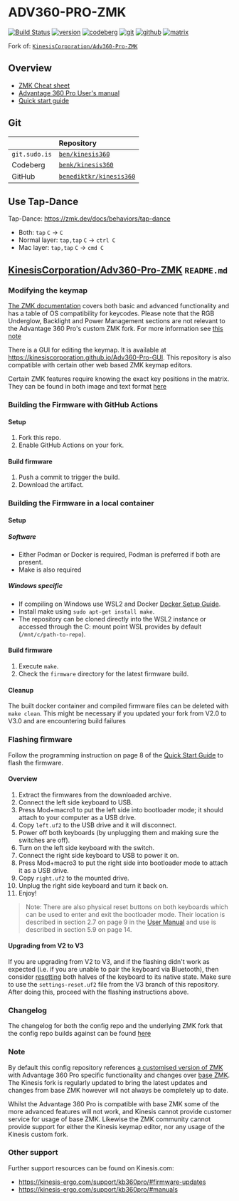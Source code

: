 # ADV360-PRO-ZMK

[![Build Status](https://jenkins.sudo.is/buildStatus/icon?job=ben%2Fkinesis360%2Fmain&style=flat-square)](https://jenkins.sudo.is/job/ben/job/kinesis360/job/main/)
[![version](https://jenkins.sudo.is/buildStatus/icon?job=ben%2Fkinesis360%2Fmain&style=flat-square&status=%24%7Bdescription%7D&subject=version&build=lastStable&color=blue)](https://git.sudo.is/ben/kinesis360/packages)
[![codeberg](https://www.sudo.is/readmes/codeberg.svg)](https://codeberg.org/ben/kinesis360)
[![git](https://www.sudo.is/readmes/git.sudo.is-ben.svg)](https://git.sudo.is/ben/kinesis360)
[![github](https://www.sudo.is/readmes/github-benediktkr.svg)](https://github.com/benediktkr/kinesis360)
[![matrix](https://www.sudo.is/readmes/matrix-ben-sudo.is.svg)](https://matrix.to/#/@ben:sudo.is)

Fork of: [`KinesisCorporation/Adv360-Pro-ZMK`](https://github.com/KinesisCorporation/Adv360-Pro-ZMK)

## Overview

- [ZMK Cheat sheet](https://peccu.github.io/zmk-cheat-sheet/)
- [Advantage 360 Pro User's manual](manuals/manual.pdf)
- [Quick start guide](manuals/quick_start.pdf)

## Git

|               | Repository
|:--------------|:---------------
| `git.sudo.is` | [`ben/kinesis360`](https://git.sudo.is/ben/kinesis360)
| Codeberg      | [`benk/kinesis360`](https://codeberg.org/benk/kinesis360)
| GitHub        | [`benediktkr/kinesis360`](https://github.com/benediktkr/kinesis360)

## Use Tap-Dance

Tap-Dance: https://zmk.dev/docs/behaviors/tap-dance

 * Both: `tap` `C` -> `C`
 * Normal layer: `tap,tap` `C` -> `ctrl C`
 * Mac layer:    `tap,tap` `C` -> `cmd C`

## [KinesisCorporation/Adv360-Pro-ZMK](https://github.com/KinesisCorporation/Adv360-Pro-ZMK) `README.md`

### Modifying the keymap

[The ZMK documentation](https://zmk.dev/docs) covers both basic and
advanced functionality and has a table of OS compatibility for keycodes.
Please note that the RGB Underglow, Backlight and Power Management sections
are not relevant to the Advantage 360 Pro's custom ZMK fork. For more
information see [this note](#note)

There is a GUI for editing the keymap. It is available at
https://kinesiscorporation.github.io/Adv360-Pro-GUI. This repository is
also compatible with certain other web based ZMK keymap editors.

Certain ZMK features require knowing the exact key positions in the matrix.
They can be found in both image and text format
[here](assets/key-positions.md)

### Building the Firmware with GitHub Actions

#### Setup

1. Fork this repo.
2. Enable GitHub Actions on your fork.

#### Build firmware

1. Push a commit to trigger the build.
2. Download the artifact.

### Building the Firmware in a local container

#### Setup

##### Software

* Either Podman or Docker is required, Podman is preferred if both are
  present.
* Make is also required

##### Windows specific

* If compiling on Windows use WSL2 and Docker [Docker Setup
  Guide](https://docs.docker.com/desktop/windows/wsl/).
* Install make using `sudo apt-get install make`.
* The repository can be cloned directly into the WSL2 instance or accessed
  through the C: mount point WSL provides by default
  (`/mnt/c/path-to-repo`).

#### Build firmware

1. Execute `make`.
2. Check the `firmware` directory for the latest firmware build.

#### Cleanup

The built docker container and compiled firmware files can be deleted with
`make clean`. This might be necessary if you updated your fork from V2.0 to
V3.0 and are encountering build failures

### Flashing firmware

Follow the programming instruction on page 8 of the [Quick Start
Guide](https://kinesis-ergo.com/wp-content/uploads/Advantage360-Professional-QSG-v8-25-22.pdf)
to flash the firmware.

#### Overview

1. Extract the firmwares from the downloaded archive.
1. Connect the left side keyboard to USB.
1. Press Mod+macro1 to put the left side into bootloader mode; it should
   attach to your computer as a USB drive.
1. Copy `left.uf2` to the USB drive and it will disconnect.
1. Power off both keyboards (by unplugging them and making sure the
   switches are off).
1. Turn on the left side keyboard with the switch.
1. Connect the right side keyboard to USB to power it on.
1. Press Mod+macro3 to put the right side into bootloader mode to attach it
   as a USB drive.
1. Copy `right.uf2` to the mounted drive.
1. Unplug the right side keyboard and turn it back on.
1. Enjoy!

> Note: There are also physical reset buttons on both keyboards which can
> be used to enter and exit the bootloader mode. Their location is
> described in section 2.7 on page 9 in the [User Manual](https://kinesis-ergo.com/wp-content/uploads/Advantage360-ZMK-KB360-PRO-Users-Manual-v3-10-23.pdf)
> and use is described in section 5.9 on page 14.

#### Upgrading from V2 to V3

If you are upgrading from V2 to V3, and if the flashing didn't work as
expected (i.e. if you are unable to pair the keyboard via Bluetooth), then
consider [resetting](https://kinesis-ergo.com/support/kb360pro/#firmware-updates)
both halves of the keyboard to its native state. Make sure to use the
`settings-reset.uf2` file from the V3 branch of this repository. After
doing this, proceed with the flashing instructions above.

### Changelog

The changelog for both the config repo and the underlying ZMK fork that the
config repo builds against can be found [here](CHANGELOG.md)

### Note

By default this config repository references [a customised version of ZMK](https://github.com/ReFil/zmk/tree/adv360-z3.2)
with Advantage 360 Pro specific functionality and changes over [base ZMK](https://github.com/zmkfirmware/zmk).
The Kinesis fork is regularly updated to bring the latest updates and
changes from base ZMK however will not always be completely up to date.

Whilst the Advantage 360 Pro is compatible with base ZMK some of the more
advanced features will not work, and Kinesis cannot provide customer
service for usage of base ZMK. Likewise the ZMK community cannot provide
support for either the Kinesis keymap editor, nor any usage of the Kinesis
custom fork.

### Other support

Further support resources can be found on Kinesis.com:

* https://kinesis-ergo.com/support/kb360pro/#firmware-updates
* https://kinesis-ergo.com/support/kb360pro/#manuals
